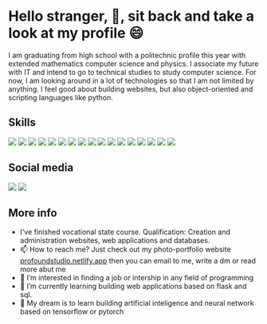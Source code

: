 # Hello stranger, 👋, sit back and take a look at my profile 😄

I am graduating from high school with a politechnic profile this year with extended mathematics computer science and physics. I associate my future with IT and intend to go to technical studies to study computer science. For now, I am looking around in a lot of technologies so that I am not limited by anything. I feel good about building websites, but also object-oriented and scripting languages like python.

## Skills

[<img src="https://api.iconify.design/vscode-icons/file-type-html.svg?width=40&height=40">]()
[<img src="https://api.iconify.design/vscode-icons/file-type-css.svg?width=40&height=40">]()
<img src="https://api.iconify.design/logos/bootstrap.svg?width=40&height=40">
<img src="https://api.iconify.design/logos/python.svg?width=40&height=40">
<img src="https://api.iconify.design/logos/flask.svg?width=40&height=40">
<img src="https://api.iconify.design/logos/javascript.svg?width=40&height=40">
<img src="https://api.iconify.design/logos/git-icon.svg?width=40&height=40">
<img src="https://api.iconify.design/logos/docker-icon.svg?width=40&height=40">
<img src="https://api.iconify.design/logos/mysql.svg?width=40&height=40">
<img src="https://api.iconify.design/vscode-icons/file-type-vscode.svg?width=40&height=40">
<img src="https://api.iconify.design/logos/figma.svg?width=40&height=40">
<img src="https://api.iconify.design/logos/pycharm.svg?width=40&height=40">
<img src="https://api.iconify.design/logos/webstorm.svg?width=40&height=40">
<img src="https://api.iconify.design/logos/adobe-illustrator.svg?width=40&height=40">
<img src="https://api.iconify.design/logos/adobe-photoshop.svg?width=40&height=40">
<img src="https://api.iconify.design/logos/adobe-lightroom.svg?width=40&height=40">
<img src="https://api.iconify.design/logos/microsoft-icon.svg?width=40&height=40">

## Social media

<img src="https://api.iconify.design/logos/github-octocat.svg?width=40&height40"> <img src="https://api.iconify.design/logos/docker-icon.svg?width=40&height=40">


## More info
- I've finished vocational state course. Qualification: Creation and administration websites, web applications and databases.
- 📫 How to reach me? Just check out my photo-portfolio website [profoundstudio.netlify.app](https://profoundstudio.netlify.app/) then you can email to me, write a dm or read more abut me
- 👀 I’m interested in finding a job or intership in any field of programming
- 🌱 I’m currently learning building web applications based on flask and sql.
- 💞️ My dream is to learn building artificial inteligence and neural network based on tensorflow or pytorch
